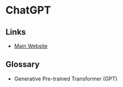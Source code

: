 # ChatGPT

## Links

- [Main Website](https://chat.openai.com/chat)

## Glossary

- Generative Pre-trained Transformer (GPT)

